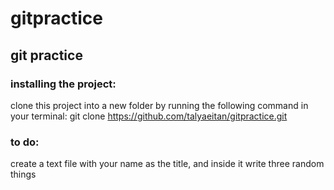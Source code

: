 # gitpractice

## git practice 
### installing the project: 
clone this project into a new folder by running the following command in your terminal:
 git clone https://github.com/talyaeitan/gitpractice.git
 
 ### to do:
 create a text file with your name as the title, and inside it write three random things
